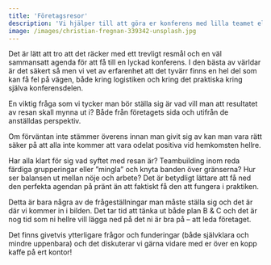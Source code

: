```yaml
---
title: 'Företagsresor'
description: 'Vi hjälper till att göra er konferens med lilla teamet eller hela företaget till en oförglömlig upplevelse'
image: /images/christian-fregnan-339342-unsplash.jpg
---
```

Det är lätt att tro att det räcker med ett trevligt resmål och en väl sammansatt agenda för att få till en lyckad konferens. I den bästa av världar är det säkert så men vi vet av erfarenhet att det tyvärr finns  en hel del som kan få fel på vägen, både kring logistiken och kring det praktiska kring själva konferensdelen.

En viktig fråga som vi tycker man bör ställa sig är vad vill man att resultatet av resan skall mynna ut i? Både från företagets sida och utifrån de anställdas perspektiv.

Om förväntan inte stämmer överens innan man givit sig av kan man vara rätt säker på att alla inte kommer att vara odelat positiva vid hemkomsten hellre.

Har alla klart för sig vad syftet med resan är? Teambuilding inom reda färdiga grupperingar eller ”mingla” och knyta banden över gränserna? Hur ser balansen ut mellan nöje och arbete? Det är betydligt lättare att få ned den perfekta agendan på pränt än att faktiskt få den att fungera i praktiken.

Detta är bara några av de frågeställningar man måste ställa sig och det är där vi kommer in i bilden. Det tar tid att tänka ut både plan B & C och det är nog tid som ni hellre vill lägga ned på det ni är bra på – att leda företaget.

Det finns givetvis ytterligare frågor och funderingar (både självklara och mindre uppenbara) och det diskuterar vi gärna vidare med er över en kopp kaffe på ert kontor!